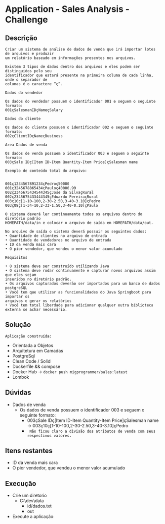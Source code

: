# Application - Sales Analysis - Challenge

## Descrição

    Criar um sistema de análise de dados de venda que irá importar lotes de arquivos e produzir
    um relatório baseado em informações presentes nos arquivos.
 
    Existem 3 tipos de dados dentro dos arquivos e eles podem ser distinguidos pelo seu
    identificador que estará presente na primeira coluna de cada linha, onde o separador de
    colunas é o caractere “ç”.
 
    Dados do vendedor
 
    Os dados do vendedor possuem o identificador 001 e seguem o seguinte formato:
    001çSalesmanIDçNameçSalary
 
    Dados do cliente
 
    Os dados do cliente possuem o identificador 002 e seguem o seguinte formato:
    002çClientIDçNameçBusiness 
    
    Area Dados de venda
    
    Os dados de venda possuem o identificador 003 e seguem o seguinte formato:
    003çSale IDç[Item ID-Item Quantity-Item Price]çSalesman name

    Exemplo de conteúdo total do arquivo:
 

	001ç1234567891234çPedroç50000
	001ç3245678865434çPauloç40000.99
	002ç2345675434544345çJose da SilvaçRural
	002ç2345675433444345çEduardo PereiraçRural
	003ç10ç[1-10-100,2-30-2.50,3-40-3.10]çPedro
	003ç08ç[1-34-10,2-33-1.50,3-40-0.10]çPaulo
    
    O sistema deverá ler continuamente todos os arquivos dentro do diretório padrão
    HOMEPATH/data/in e colocar o arquivo de saída em HOMEPATH/data/out.
    
    No arquivo de saída o sistema deverá possuir os seguintes dados:
    • Quantidade de clientes no arquivo de entrada
    • Quantidade de vendedores no arquivo de entrada
    • ID da venda mais cara
    • O pior vendedor, que vendeu o menor valor acumulado
    
    Requisitos
 
    • O sistema deve ser construído utilizando Java
    • O sistema deve rodar continuamente e capturar novos arquivos assim que eles sejam 
    inseridos no diretório padrão.
    • Os arquivos capturados deverão ser importados para um banco de dados postgreSQL
    • Você tem que utilizar as funcionalidades do Java Springboot para importar os 
    arquivos e gerar os relatórios
    • Você tem total liberdade para adicionar qualquer outra biblioteca externa se achar necessário.

## Solução

    Aplicação construída:

  * Orientada a Objetos
  * Arquitetura em Camadas
  * PostgreSql
  * Clean Code / Solid
  * Dockerfile && compose
  * Docker Hub -> ``` docker push migprogrammer/sales:latest ```
  * Lombok

## Dúvidas
  * Dados de venda
    * Os dados de venda possuem o identificador 003 e seguem o seguinte formato:
      * 003çSale IDç[Item ID-Item Quantity-Item Price]çSalesman name -> 003ç10ç[1-10-100,2-30-2.50,3-40-3.10]çPedro
      * ``` Não ficou claro a divisão dos atributos de venda com seus respectivos valores.```

## Itens restantes
  * ID da venda mais cara
  * O pior vendedor, que vendeu o menor valor acumulado

## Execução
  * Crie um diretorio
    * C:\dev\data
      * id/dados.txt
      * out
  * Execute a aplicação
    
